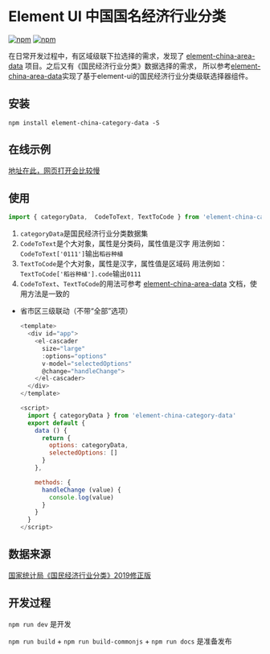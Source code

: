 # Element UI 中国国名经济行业分类

[![npm](https://img.shields.io/npm/v/element-china-category-data.svg)](https://www.npmjs.com/package/element-china-category-data) [![npm](https://img.shields.io/npm/dt/element-china-category-data.svg)](https://www.npmjs.com/package/element-china-category-data)


在日常开发过程中，有区域级联下拉选择的需求，发现了 [element-china-area-data](https://github.com/Plortinus/element-china-area-data) 项目。之后又有《国民经济行业分类》数据选择的需求，
所以参考[element-china-area-data](https://github.com/Plortinus/element-china-area-data)实现了基于element-ui的国民经济行业分类级联选择器组件。


## 安装

  `npm install element-china-category-data -S`

## 在线示例

[地址在此，网页打开会比较慢](https://xiaofanger.github.io/element-china-category-data/index.html)

## 使用

```js
import { categoryData,  CodeToText, TextToCode } from 'element-china-category-data'
```

  1. `categoryData`是国民经济行业分类数据集
  2. `CodeToText`是个大对象，属性是分类码，属性值是汉字 用法例如：`CodeToText['0111']`输出`稻谷种植`
  3. `TextToCode`是个大对象，属性是汉字，属性值是区域码 用法例如：`TextToCode['稻谷种植'].code`输出`0111`
  4. `CodeToText`、`TextToCode`的用法可参考 [element-china-area-data](https://github.com/Plortinus/element-china-area-data) 文档，使用方法是一致的

  * 省市区三级联动（不带“全部”选项）

    ```js
    <template>
      <div id="app">
        <el-cascader
          size="large"
          :options="options"
          v-model="selectedOptions"
          @change="handleChange">
        </el-cascader>
      </div>
    </template>

    <script>
      import { categoryData } from 'element-china-category-data'
      export default {
        data () {
          return {
            options: categoryData,
            selectedOptions: []
          }
        },

        methods: {
          handleChange (value) {
            console.log(value)
          }
        }
      }
    </script>
    ```

## 数据来源

[国家统计局《国民经济行业分类》2019修正版](http://www.stats.gov.cn/tjsj/tjbz/)

## 开发过程

`npm run dev` 是开发

`npm run build` + `npm run build-commonjs` + `npm run docs` 是准备发布
